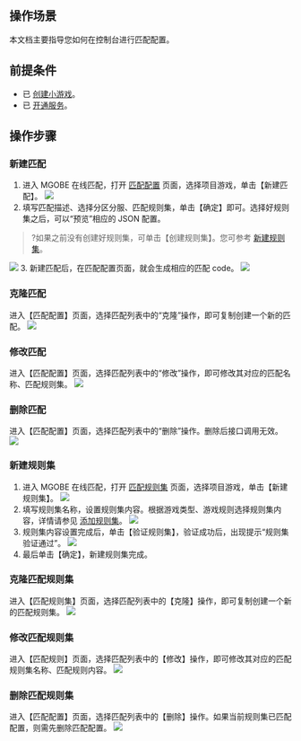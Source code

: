 ## 操作场景
本文档主要指导您如何在控制台进行匹配配置。


## 前提条件
- 已 [创建小游戏](https://cloud.tencent.com/document/product/1038/33299)。
- 已 [开通服务](https://cloud.tencent.com/document/product/1038/33299)。



## 操作步骤
### 新建匹配
1. 进入 MGOBE 在线匹配，打开 [匹配配置](https://console.cloud.tencent.com/mgobe/room/play) 页面，选择项目游戏，单击【新建匹配】。
![](https://main.qcloudimg.com/raw/5dd740f5d3f1ba8c8e5b50cdf70f3865.png)
2. 填写匹配描述、选择分区分服、匹配规则集，单击【确定】即可。选择好规则集之后，可以“预览”相应的 JSON 配置。
>?如果之前没有创建好规则集，可单击【创建规则集】。您可参考 [新建规则集](https://cloud.tencent.com/document/product/1038/34949#.E6.96.B0.E5.BB.BA.E8.A7.84.E5.88.99.E9.9B.86)。

![](https://main.qcloudimg.com/raw/f54d71702bb7e6607ffbbf49f2745832.png)
3. 新建匹配后，在匹配配置页面，就会生成相应的匹配 code。
![](https://main.qcloudimg.com/raw/0a1913df50763ac8d47f1074ed2c174b.png)

### 克隆匹配
进入【匹配配置】页面，选择匹配列表中的“克隆”操作，即可复制创建一个新的匹配。
![](https://main.qcloudimg.com/raw/97b9747b792f3c15bfbfded46f6d2b12.png)

### 修改匹配
进入【匹配配置】页面，选择匹配列表中的“修改”操作，即可修改其对应的匹配名称、匹配规则集。
![](https://main.qcloudimg.com/raw/dd3a52c2b3dc96c2cd703348018e85cc.png)

### 删除匹配
进入【匹配配置】页面，选择匹配列表中的“删除”操作。删除后接口调用无效。
![](https://main.qcloudimg.com/raw/387dcd176209506c2c836debbb8f5fdd.png)


### 新建规则集
1. 进入 MGOBE 在线匹配，打开 [匹配规则集](https://console.cloud.tencent.com/mgobe/room/ruleset) 页面，选择项目游戏，单击【新建规则集】。
![](https://main.qcloudimg.com/raw/1069d99e8d650c1711e3a87b8f63c794.png)
2. 填写规则集名称，设置规则集内容。根据游戏类型、游戏规则选择规则集内容，详情请参见 [添加规则集](https://cloud.tencent.com/document/product/1038/34952)。
![](https://main.qcloudimg.com/raw/601f373565b54c4a492be451ffca3399.png)
3. 规则集内容设置完成后，单击【验证规则集】，验证成功后，出现提示“规则集验证通过”。
![](https://main.qcloudimg.com/raw/8374b62e87bc40550660282817bc5a3b.png)
4. 最后单击【确定】，新建规则集完成。


### 克隆匹配规则集
进入【匹配规则集】页面，选择匹配列表中的【克隆】操作，即可复制创建一个新的匹配规则集。
![](https://main.qcloudimg.com/raw/dbd4506e2ecc648cea109dfd4068c0f7.png)

### 修改匹配规则集
进入【匹配规则】页面，选择匹配列表中的【修改】操作，即可修改其对应的匹配规则集名称、匹配规则内容。
![](https://main.qcloudimg.com/raw/e87f624745d7a1c61b4afbecef4e109f.png)

### 删除匹配规则集
进入【匹配配置】页面，选择匹配列表中的【删除】操作。如果当前规则集已匹配配置，则需先删除匹配配置。
![](https://main.qcloudimg.com/raw/52286929d04214534c975ea0c27dea53.png)
